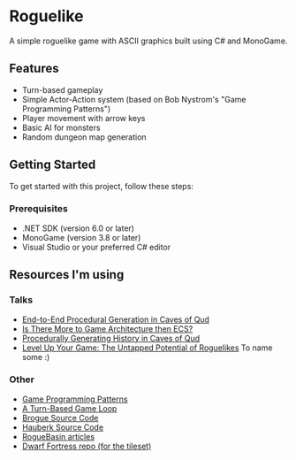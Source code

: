 # Roguelike 

A simple roguelike game with ASCII graphics built using C# and MonoGame.

## Features
- Turn-based gameplay
- Simple Actor-Action system (based on Bob Nystrom's "Game Programming Patterns")
- Player movement with arrow keys
- Basic AI for monsters
- Random dungeon map generation

## Getting Started

To get started with this project, follow these steps:

### Prerequisites

- .NET SDK (version 6.0 or later)
- MonoGame (version 3.8 or later)
- Visual Studio or your preferred C# editor

## Resources I'm using
### Talks
- [End-to-End Procedural Generation in Caves of Qud](https://youtu.be/jV-DZqdKlnE?si=ScqBXpeXebW57nZp)
- [Is There More to Game Architecture then ECS?](https://youtu.be/JxI3Eu5DPwE?si=EcRmjdesJTNW4H3O)
- [Procedurally Generating History in Caves of Qud](https://www.youtube.com/watch?v=H0sLa1y3BW4)
- [Level Up Your Game: The Untapped Potential of Roguelikes](https://www.youtube.com/watch?v=IE19Te46kYc)
To name some :)
### Other
- [Game Programming Patterns](https://gameprogrammingpatterns.com/contents.html)
- [A Turn-Based Game Loop](https://journal.stuffwithstuff.com/2014/07/15/a-turn-based-game-loop/)
- [Brogue Source Code](https://github.com/tmewett/BrogueCE)
- [Hauberk Source Code](https://github.com/munificent/hauberk)
- [RogueBasin articles](https://roguebasin.com/index.php/Articles)
- [Dwarf Fortress repo (for the tileset)](https://dwarffortresswiki.org/Tileset_repository)